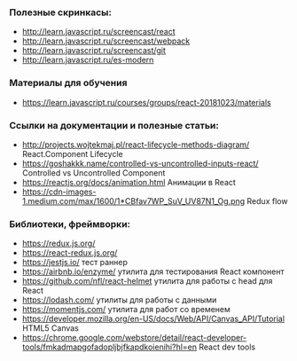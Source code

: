 ### Полезные скринкасы:
- http://learn.javascript.ru/screencast/react
- http://learn.javascript.ru/screencast/webpack
- http://learn.javascript.ru/screencast/git
- http://learn.javascript.ru/es-modern

### Материалы для обучения
- https://learn.javascript.ru/courses/groups/react-20181023/materials

### Ссылки на документации и полезные статьи:
- http://projects.wojtekmaj.pl/react-lifecycle-methods-diagram/ React.Component Lifecycle
- https://goshakkk.name/controlled-vs-uncontrolled-inputs-react/ Controlled vs Uncontrolled Component
- https://reactjs.org/docs/animation.html Анимации в React
- https://cdn-images-1.medium.com/max/1600/1*CBfav7WP_SuV_UV87N1_Og.png Redux flow


### Библиотеки, фреймворки:
- https://redux.js.org/
- https://react-redux.js.org/
- https://jestjs.io/ тест раннер
- https://airbnb.io/enzyme/ утилита для тестирования React компонент
- https://github.com/nfl/react-helmet утилита для работы с head для React
- https://lodash.com/ утилиты для работы с данными
- https://momentjs.com/ утилита для работ со временем
- https://developer.mozilla.org/en-US/docs/Web/API/Canvas_API/Tutorial HTML5 Canvas
- https://chrome.google.com/webstore/detail/react-developer-tools/fmkadmapgofadopljbjfkapdkoienihi?hl=en React dev tools
